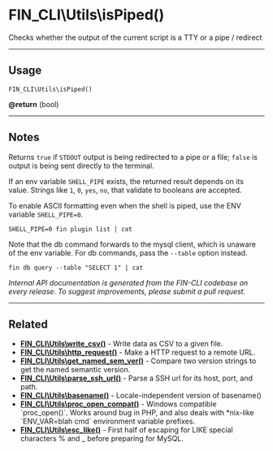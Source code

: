 # FIN_CLI\Utils\isPiped()

Checks whether the output of the current script is a TTY or a pipe / redirect

***

## Usage

    FIN_CLI\Utils\isPiped()

<div>
<strong>@return</strong> (bool) <br />
</div>


***

## Notes

Returns `true` if `STDOUT` output is being redirected to a pipe or a file; `false` is
output is being sent directly to the terminal.

If an env variable `SHELL_PIPE` exists, the returned result depends on its
value. Strings like `1`, `0`, `yes`, `no`, that validate to booleans are accepted.

To enable ASCII formatting even when the shell is piped, use the
ENV variable `SHELL_PIPE=0`.
```
SHELL_PIPE=0 fin plugin list | cat
```

Note that the db command forwards to the mysql client, which is unaware of the env
variable. For db commands, pass the `--table` option instead.
```
fin db query --table "SELECT 1" | cat
```


*Internal API documentation is generated from the FIN-CLI codebase on every release. To suggest improvements, please submit a pull request.*


***

## Related

<ul>



<li><strong><a href="https://make.wordpress.org/cli/handbook/internal-api/fin-cli-utils-write-csv/">FIN_CLI\Utils\write_csv()</a></strong> - Write data as CSV to a given file.</li>


<li><strong><a href="https://make.wordpress.org/cli/handbook/internal-api/fin-cli-utils-http-request/">FIN_CLI\Utils\http_request()</a></strong> - Make a HTTP request to a remote URL.</li>


<li><strong><a href="https://make.wordpress.org/cli/handbook/internal-api/fin-cli-utils-get-named-sem-ver/">FIN_CLI\Utils\get_named_sem_ver()</a></strong> - Compare two version strings to get the named semantic version.</li>


<li><strong><a href="https://make.wordpress.org/cli/handbook/internal-api/fin-cli-utils-parse-ssh-url/">FIN_CLI\Utils\parse_ssh_url()</a></strong> - Parse a SSH url for its host, port, and path.</li>


<li><strong><a href="https://make.wordpress.org/cli/handbook/internal-api/fin-cli-utils-basename/">FIN_CLI\Utils\basename()</a></strong> - Locale-independent version of basename()</li>


<li><strong><a href="https://make.wordpress.org/cli/handbook/internal-api/fin-cli-utils-proc-open-compat/">FIN_CLI\Utils\proc_open_compat()</a></strong> - Windows compatible `proc_open()`. Works around bug in PHP, and also deals with *nix-like `ENV_VAR=blah cmd` environment variable prefixes.</li>


<li><strong><a href="https://make.wordpress.org/cli/handbook/internal-api/fin-cli-utils-esc-like/">FIN_CLI\Utils\esc_like()</a></strong> - First half of escaping for LIKE special characters % and _ before preparing for MySQL.</li>



</ul>


